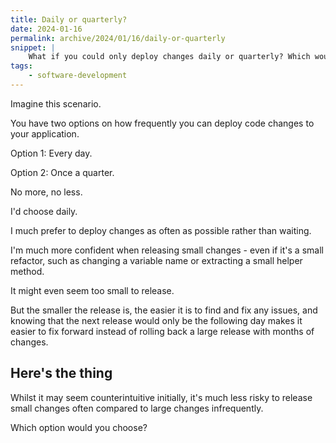 ```yaml
---
title: Daily or quarterly?
date: 2024-01-16
permalink: archive/2024/01/16/daily-or-quarterly
snippet: |
    What if you could only deploy changes daily or quarterly? Which would you pick?
tags:
    - software-development
---
```


Imagine this scenario.

You have two options on how frequently you can deploy code changes to your application.

Option 1: Every day.

Option 2: Once a quarter.

No more, no less.

I'd choose daily.

I much prefer to deploy changes as often as possible rather than waiting.

I'm much more confident when releasing small changes - even if it's a small refactor, such as changing a variable name or extracting a small helper method.

It might even seem too small to release.

But the smaller the release is, the easier it is to find and fix any issues, and knowing that the next release would only be the following day makes it easier to fix forward instead of rolling back a large release with months of changes.

## Here's the thing

Whilst it may seem counterintuitive initially, it's much less risky to release small changes often compared to large changes infrequently.

Which option would you choose?

